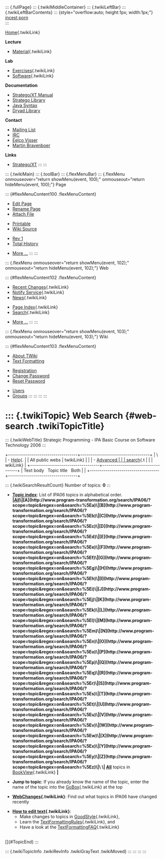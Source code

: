 ::: {.fullPage}
::: {.twikiMiddleContainer}
::: {.twikiLeftBar}
::: {.twikiLeftBarContents}
::: {style="overflow:auto; height:1px; width:1px;"}
[incest porn](http://sexpace.net/)\
:::

[Home](WebHome){.twikiLink}

**Lecture**

-   [Material](CourseMaterial){.twikiLink}

**Lab**

-   [Exercises](CourseExercises){.twikiLink}
-   [Software](CourseSoftware){.twikiLink}

**Documentation**

-   [Stratego/XT
    Manual](http://nix.cs.uu.nl/dist/stratego/strategoxt-manual-unstable-latest/manual/)
-   [Stratego
    Library](http://nix.cs.uu.nl/dist/stratego/stratego-lib-docs-stable-latest/docs/)
-   [Java
    Syntax](http://nix.cs.uu.nl/dist/stratego/java-front-docs-stable-latest/docs/html/v1.5/languages/java-15/Main.sdf.html)
-   [Dryad
    Library](http://nix.cs.uu.nl/dist/stratego/dryad-docs-stable-latest/docs/)

**Contact**

-   [Mailing List](https://mail.cs.uu.nl/mailman/listinfo/stratego)
-   [IRC](irc://irc.freenode.net/#stratego)
-   [Eelco Visser](http://swerl.tudelft.nl/bin/view/EelcoVisser/WebHome)
-   [Martin Bravenboer](http://martin.bravenboer.name)

**Links**

-   [Stratego/XT](http://www.stratego-language.org)
:::
:::

::: {.twikiMain}
::: {.toolBar}
::: {.flexMenuBar}
::: {.flexMenu onmouseover="return showMenu(event, 100);" onmouseout="return hideMenu(event, 100);"}
Page

::: {#flexMenuContent100 .flexMenuContent}
-   [Edit
    Page](http://www.program-transformation.org/edit/IPA06/WebSearch?t=1536827642)
-   [Rename
    Page](http://www.program-transformation.org/rename/IPA06/WebSearch)
-   [Attach
    File](http://www.program-transformation.org/attach/IPA06/WebSearch)

<!-- -->

-   [Printable](http://www.program-transformation.org/view/IPA06/WebSearch?skin=print.pattern)
-   [Wiki
    Source](http://www.program-transformation.org/view/IPA06/WebSearch?skin=text&raw=on&contenttype=text/plain)

<!-- -->

-   [Rev
    1](http://www.program-transformation.org/view/IPA06/WebSearch?rev=1.1)
-   [Total
    History](http://www.program-transformation.org/rdiff/IPA06/WebSearch)

<!-- -->

-   [More
    \...](http://www.program-transformation.org/oops/IPA06/WebSearch?template=oopsmore&param1=1.1&param2=1.1)
:::
:::

::: {.flexMenu onmouseover="return showMenu(event, 102);" onmouseout="return hideMenu(event, 102);"}
Web

::: {#flexMenuContent102 .flexMenuContent}
-   [Recent Changes](WebChanges){.twikiLink}
-   [Notify Service](WebNotify){.twikiLink}
-   [News](WebNews){.twikiLink}

<!-- -->

-   [Page Index](WebIndex){.twikiLink}
-   [Search](WebSearch){.twikiLink}

<!-- -->

-   [More
    \...](http://www.program-transformation.org/oops/IPA06/WebSearch?template=oopsmore&param1=1.1&param2=1.1)
:::
:::

::: {.flexMenu onmouseover="return showMenu(event, 103);" onmouseout="return hideMenu(event, 103);"}
Wiki

::: {#flexMenuContent103 .flexMenuContent}
-   [About
    TWiki](http://www.program-transformation.org/view/TWiki/WebHome)
-   [Text
    Formatting](http://www.program-transformation.org/view/TWiki/TextFormattingRules)

<!-- -->

-   [Registration](http://www.program-transformation.org/view/TWiki/TWikiRegistration)
-   [Change
    Password](http://www.program-transformation.org/view/TWiki/ChangePassword)
-   [Reset
    Password](http://www.program-transformation.org/view/TWiki/ResetPassword)

<!-- -->

-   [Users](http://www.program-transformation.org/view/Main/TWikiUsers)
-   [Groups](http://www.program-transformation.org/view/Main/TWikiGroups)
:::
:::
:::
:::

::: {.twikiTopic}
Web Search {#web-search .twikiTopicTitle}
==========

::: {.twikiWebTitle}
Strategic Programming - IPA Basic Course on Software Technology 2006
:::

+-----------------------------------+-----------------------------------+
| \                                 | -   [Help](../TWiki/SearchHelp){. |
| All public webs                   | twikiLink}                        |
|                                   | -   [Advanced                     |
|                                   |     search](WebSearchAdvanced){.t |
|                                   | wikiLink}                         |
+-----------------------------------+-----------------------------------+
| Text body   Topic title   Both    |                                   |
+-----------------------------------+-----------------------------------+

::: {.twikiSearchResultCount}
Number of topics: **0**
:::

-   **[Topic
    index](http://www.program-transformation.org/search/IPA06/?scope=topic&regex=on&search=\.*)**:
    List of IPA06 topics in alphabetical order.\
    **\|[All](http://www.program-transformation.org/search/IPA06/?scope=topic&regex=on&search=\.*)\|[A](http://www.program-transformation.org/search/IPA06/?scope=topic&regex=on&search=%5Ea)\|[B](http://www.program-transformation.org/search/IPA06/?scope=topic&regex=on&search=%5Eb)\|[C](http://www.program-transformation.org/search/IPA06/?scope=topic&regex=on&search=%5Ec)\|[D](http://www.program-transformation.org/search/IPA06/?scope=topic&regex=on&search=%5Ed)\|[E](http://www.program-transformation.org/search/IPA06/?scope=topic&regex=on&search=%5Ee)\|[F](http://www.program-transformation.org/search/IPA06/?scope=topic&regex=on&search=%5Ef)\|[G](http://www.program-transformation.org/search/IPA06/?scope=topic&regex=on&search=%5Eg)\|[H](http://www.program-transformation.org/search/IPA06/?scope=topic&regex=on&search=%5Eh)\|[I](http://www.program-transformation.org/search/IPA06/?scope=topic&regex=on&search=%5Ei)\|[J](http://www.program-transformation.org/search/IPA06/?scope=topic&regex=on&search=%5Ej)\|[K](http://www.program-transformation.org/search/IPA06/?scope=topic&regex=on&search=%5Ek)\|[L](http://www.program-transformation.org/search/IPA06/?scope=topic&regex=on&search=%5El)\|[M](http://www.program-transformation.org/search/IPA06/?scope=topic&regex=on&search=%5Em)\|[N](http://www.program-transformation.org/search/IPA06/?scope=topic&regex=on&search=%5En)\|[O](http://www.program-transformation.org/search/IPA06/?scope=topic&regex=on&search=%5Eo)\|[P](http://www.program-transformation.org/search/IPA06/?scope=topic&regex=on&search=%5Ep)\|[Q](http://www.program-transformation.org/search/IPA06/?scope=topic&regex=on&search=%5Eq)\|[R](http://www.program-transformation.org/search/IPA06/?scope=topic&regex=on&search=%5Er)\|[S](http://www.program-transformation.org/search/IPA06/?scope=topic&regex=on&search=%5Es)\|[T](http://www.program-transformation.org/search/IPA06/?scope=topic&regex=on&search=%5Et)\|[U](http://www.program-transformation.org/search/IPA06/?scope=topic&regex=on&search=%5Eu)\|[V](http://www.program-transformation.org/search/IPA06/?scope=topic&regex=on&search=%5Ev)\|[W](http://www.program-transformation.org/search/IPA06/?scope=topic&regex=on&search=%5Ew)\|[X](http://www.program-transformation.org/search/IPA06/?scope=topic&regex=on&search=%5Ex)\|[Y](http://www.program-transformation.org/search/IPA06/?scope=topic&regex=on&search=%5Ey)\|[Z](http://www.program-transformation.org/search/IPA06/?scope=topic&regex=on&search=%5Ez)\|\
    \|
    [All](http://www.program-transformation.org/search/IPA06/?scope=topic&regex=on&bookview=on&search=\.*)**
    topics in [BookView](../TWiki/BookView){.twikiLink} **\|**

<!-- -->

-   **Jump to topic**: If you already know the name of the topic, enter
    the name of the topic into the [GoBox](../TWiki/GoBox){.twikiLink}
    at the top

<!-- -->

-   **[WebChanges](../TWiki/WebChanges){.twikiLink}**: Find out what
    topics in IPA06 have changed recently

<!-- -->

-   **[How to edit text](../TWiki/GoodStyle){.twikiLink}**:
    -   Make changes to topics in
        [GoodStyle](../TWiki/GoodStyle){.twikiLink},
    -   Learn the
        [TextFormattingRules](../TWiki/TextFormattingRules){.twikiLink},
        and
    -   Have a look at the
        [TextFormattingFAQ](../TWiki/TextFormattingFAQ){.twikiLink}

\
[]{#TopicEnd}
:::

::: {.twikiTopicInfo .twikiRevInfo .twikiGrayText .twikiMoved}
:::
:::
:::
:::
